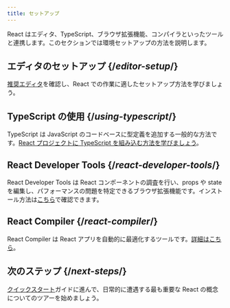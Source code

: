 ```yaml
---
title: セットアップ
---
```

<Intro>

React はエディタ、TypeScript、ブラウザ拡張機能、コンパイラといったツールと連携します。このセクションでは環境セットアップの方法を説明します。

</Intro>

## エディタのセットアップ {/*editor-setup*/}

[推奨エディタ](/learn/editor-setup)を確認し、React での作業に適したセットアップ方法を学びましょう。

## TypeScript の使用 {/*using-typescript*/}

TypeScript は JavaScript のコードベースに型定義を追加する一般的な方法です。[React プロジェクトに TypeScript を組み込む方法を学びましょう](/learn/typescript)。

## React Developer Tools {/*react-developer-tools*/}

React Developer Tools は React コンポーネントの調査を行い、props や state を編集し、パフォーマンスの問題を特定できるブラウザ拡張機能です。インストール方法は[こちら](learn/react-developer-tools)で確認できます。

## React Compiler {/*react-compiler*/}

React Compiler は React アプリを自動的に最適化するツールです。[詳細はこちら](/learn/react-compiler)。

## 次のステップ {/*next-steps*/}

[クイックスタート](/learn)ガイドに進んで、日常的に遭遇する最も重要な React の概念についてのツアーを始めましょう。